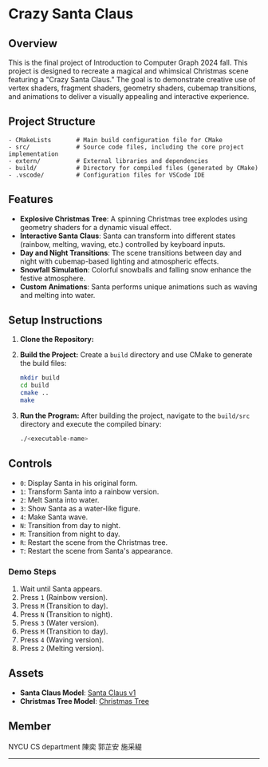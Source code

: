 # Crazy Santa Claus

## Overview
This is the final project of Introduction to Computer Graph 2024 fall. This project is designed to recreate a magical and whimsical Christmas scene featuring a "Crazy Santa Claus." The goal is to demonstrate creative use of vertex shaders, fragment shaders, geometry shaders, cubemap transitions, and animations to deliver a visually appealing and interactive experience.

## Project Structure
```
- CMakeLists       # Main build configuration file for CMake
- src/             # Source code files, including the core project implementation
- extern/          # External libraries and dependencies
- build/           # Directory for compiled files (generated by CMake)
- .vscode/         # Configuration files for VSCode IDE
```

## Features
- **Explosive Christmas Tree**: A spinning Christmas tree explodes using geometry shaders for a dynamic visual effect.
- **Interactive Santa Claus**: Santa can transform into different states (rainbow, melting, waving, etc.) controlled by keyboard inputs.
- **Day and Night Transitions**: The scene transitions between day and night with cubemap-based lighting and atmospheric effects.
- **Snowfall Simulation**: Colorful snowballs and falling snow enhance the festive atmosphere.
- **Custom Animations**: Santa performs unique animations such as waving and melting into water.

## Setup Instructions

1. **Clone the Repository:**

2. **Build the Project:**
   Create a `build` directory and use CMake to generate the build files:
   ```bash
   mkdir build
   cd build
   cmake ..
   make
   ```

3. **Run the Program:**
   After building the project, navigate to the `build/src` directory and execute the compiled binary:
   ```bash
   ./<executable-name>
   ```

## Controls
- `0`: Display Santa in his original form.
- `1`: Transform Santa into a rainbow version.
- `2`: Melt Santa into water.
- `3`: Show Santa as a water-like figure.
- `4`: Make Santa wave.
- `N`: Transition from day to night.
- `M`: Transition from night to day.
- `R`: Restart the scene from the Christmas tree.
- `T`: Restart the scene from Santa's appearance.

### Demo Steps
1. Wait until Santa appears.
2. Press `1` (Rainbow version).
3. Press `M` (Transition to day).
4. Press `N` (Transition to night).
5. Press `3` (Water version).
6. Press `M` (Transition to day).
7. Press `4` (Waving version).
8. Press `2` (Melting version).

## Assets
- **Santa Claus Model**: [Santa Claus v1](https://free3d.com/3d-model/santa-claus-v1--996990.html)
- **Christmas Tree Model**: [Christmas Tree](https://free3d.com/3d-model/christmas-tree-891764.html)

## Member
NYCU CS department
陳奕
郭芷安
施采緹

---
